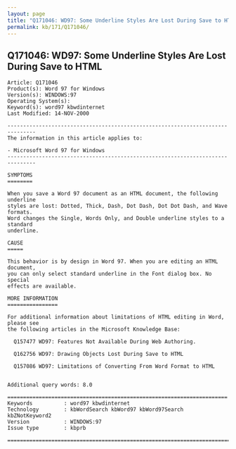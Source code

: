 ```yaml
---
layout: page
title: "Q171046: WD97: Some Underline Styles Are Lost During Save to HTML"
permalink: kb/171/Q171046/
---
```


## Q171046: WD97: Some Underline Styles Are Lost During Save to HTML

	Article: Q171046
	Product(s): Word 97 for Windows
	Version(s): WINDOWS:97
	Operating System(s): 
	Keyword(s): word97 kbwdinternet
	Last Modified: 14-NOV-2000
	
	-------------------------------------------------------------------------------
	The information in this article applies to:
	
	- Microsoft Word 97 for Windows 
	-------------------------------------------------------------------------------
	
	SYMPTOMS
	========
	
	When you save a Word 97 document as an HTML document, the following underline
	styles are lost: Dotted, Thick, Dash, Dot Dash, Dot Dot Dash, and Wave formats.
	Word changes the Single, Words Only, and Double underline styles to a standard
	underline.
	
	CAUSE
	=====
	
	This behavior is by design in Word 97. When you are editing an HTML document,
	you can only select standard underline in the Font dialog box. No special
	effects are available.
	
	MORE INFORMATION
	================
	
	For additional information about limitations of HTML editing in Word, please see
	the following articles in the Microsoft Knowledge Base:
	
	  Q157477 WD97: Features Not Available During Web Authoring.
	
	  Q162756 WD97: Drawing Objects Lost During Save to HTML
	
	  Q157086 WD97: Limitations of Converting From Word Format to HTML
	
	
	Additional query words: 8.0
	
	======================================================================
	Keywords          : word97 kbwdinternet 
	Technology        : kbWordSearch kbWord97 kbWord97Search kbZNotKeyword2
	Version           : WINDOWS:97
	Issue type        : kbprb
	
	=============================================================================
	
